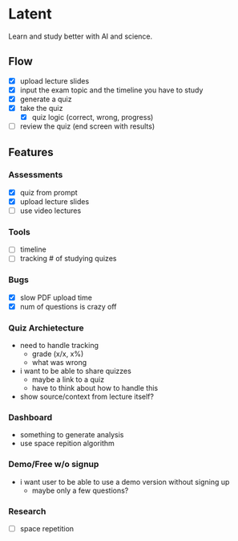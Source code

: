 # Latent

Learn and study better with AI and science.

## Flow

- [x] upload lecture slides
- [x] input the exam topic and the timeline you have to study
- [x] generate a quiz
- [x] take the quiz
  - [x] quiz logic (correct, wrong, progress)
- [ ] review the quiz (end screen with results)

## Features

### Assessments

- [x] quiz from prompt
- [x] upload lecture slides
- [ ] use video lectures

### Tools

- [ ] timeline
- [ ] tracking # of studying quizes

### Bugs

- [x] slow PDF upload time
- [x] num of questions is crazy off

### Quiz Archietecture

- need to handle tracking
  - grade (x/x, x%)
  - what was wrong
- i want to be able to share quizzes
  - maybe a link to a quiz
  - have to think about how to handle this
- show source/context from lecture itself?

### Dashboard

- something to generate analysis
- use space repition algorithm

### Demo/Free w/o signup

- i want user to be able to use a demo version without signing up
  - maybe only a few questions?

### Research

- [ ] space repetition

